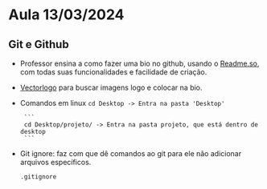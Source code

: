 # Aula 13/03/2024

## Git e Github
 - Professor ensina a como fazer uma bio no github, usando o <a href="https://readme.so/pt" target="_blank">Readme.so</a>, com todas suas funcionalidades e facilidade de criação.
 - <a href="vectorlogo.zone">Vectorlogo</a> para buscar imagens logo e colocar na bio.
 - Comandos em linux
        ```
         cd Desktop -> Entra na pasta 'Desktop'
        ```
        
        
        ``` 
        cd Desktop/projeto/ -> Entra na pasta projeto, que está dentro de desktop
        ```
        
        
- Git ignore: faz com que dê comandos ao git para ele não adicionar arquivos específicos.
    ``` 
    .gitignore

    ```
    
